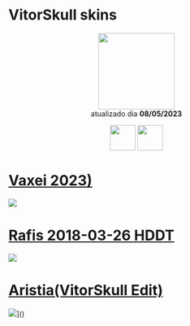 # VitorSkull skins

<p align="center">
   <a href="https://osu.ppy.sh/users/10223298">
    <img src="https://a.ppy.sh/10223298"
         width="150"
         height="150">
   </a>
<br>
  atualizado dia
  <b> 08/05/2023 </b>
</p>
   <p align="center">
   <a href="https://twitter.com/VitorSkull_">
  <img src="https://i.imgur.com/PUQ5uWf.png" 
       width="50" 
       height="50"></a>
     <a href="https://www.twitch.tv/vitorskull1780">
  <img src="https://i.imgur.com/HM030lk.png" 
       width="50" 
       height="50"></a>
<br>
   </p>
   
# [Vaxei 2023)](https://github.com/Yumiih/Skins/raw/main/vitorskull/Vaxei%202023.osk)
[![](https://osu.ppy.sh/ss/18588487/8ce6)](https://github.com/Yumiih/Skins/raw/main/vitorskull/Vaxei%202023.osk)

# [Rafis 2018-03-26 HDDT](https://github.com/Yumiih/Skins/raw/main/vitorskull/Rafis%202018-03-26%20HDDT.osk)
[![](https://osu.ppy.sh/ss/18588482/6e8b)](https://github.com/Yumiih/Skins/raw/main/vitorskull/Rafis%202018-03-26%20HDDT.osk)

# [Aristia(VitorSkull Edit)](https://github.com/Yumiih/Skins/raw/main/vitorskull/Aristia(VitorSkull%20Edit).osk)
[![](https://osu.ppy.sh/ss/18588478/5bfa)](https://github.com/Yumiih/Skins/raw/main/vitorskull/Aristia(VitorSkull%20Edit).osk)]()
